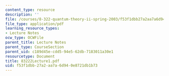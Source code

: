 ```yaml
---
content_type: resource
description: ''
file: /courses/8-322-quantum-theory-ii-spring-2003/f53f1dbb27a2aa7a6d940e8721db1b73_83222Lecture1.pdf
file_type: application/pdf
learning_resource_types:
- Lecture Notes
ocw_type: OCWFile
parent_title: Lecture Notes
parent_type: CourseSection
parent_uid: c189d45e-cdd5-94e5-62db-7183011a30e1
resourcetype: Document
title: 83222Lecture1.pdf
uid: f53f1dbb-27a2-aa7a-6d94-0e8721db1b73
---
```

